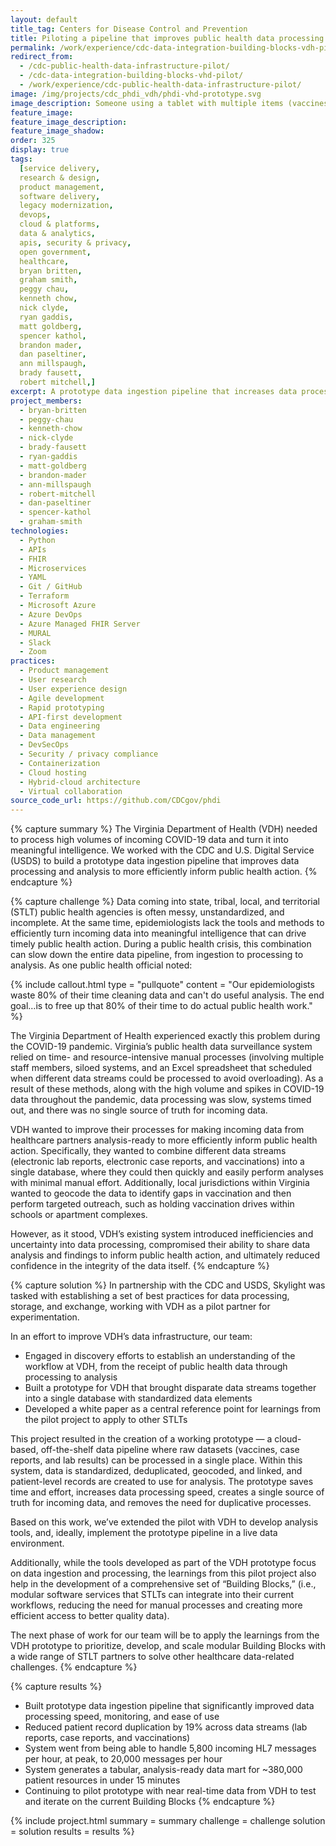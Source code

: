```yaml
---
layout: default
title_tag: Centers for Disease Control and Prevention
title: Piloting a pipeline that improves public health data processing and analysis
permalink: /work/experience/cdc-data-integration-building-blocks-vdh-pilot/
redirect_from:
  - /cdc-public-health-data-infrastructure-pilot/
  - /cdc-data-integration-building-blocks-vhd-pilot/
  - /work/experience/cdc-public-health-data-infrastructure-pilot/
image: /img/projects/cdc_phdi_vdh/phdi-vhd-prototype.svg
image_description: Someone using a tablet with multiple items (vaccines, labs, patient records) flying in from all sides and being dropped into a single screen view.
feature_image:
feature_image_description:
feature_image_shadow:
order: 325
display: true
tags:
  [service delivery,
  research & design,
  product management,
  software delivery,
  legacy modernization,
  devops,
  cloud & platforms,
  data & analytics,
  apis, security & privacy,
  open government,
  healthcare,
  bryan britten,
  graham smith,
  peggy chau,
  kenneth chow,
  nick clyde,
  ryan gaddis,
  matt goldberg,
  spencer kathol,
  brandon mader,
  dan paseltiner,
  ann millspaugh,
  brady fausett,
  robert mitchell,]
excerpt: A prototype data ingestion pipeline that increases data processing speed, automates manual processes, and enables public health agencies to better analyze data and share findings to drive timely public health action and decision-making.
project_members:
  - bryan-britten
  - peggy-chau
  - kenneth-chow
  - nick-clyde
  - brady-fausett
  - ryan-gaddis
  - matt-goldberg
  - brandon-mader
  - ann-millspaugh
  - robert-mitchell
  - dan-paseltiner
  - spencer-kathol
  - graham-smith
technologies:
  - Python
  - APIs
  - FHIR
  - Microservices
  - YAML
  - Git / GitHub
  - Terraform
  - Microsoft Azure
  - Azure DevOps
  - Azure Managed FHIR Server
  - MURAL
  - Slack
  - Zoom
practices:
  - Product management
  - User research
  - User experience design
  - Agile development
  - Rapid prototyping
  - API-first development
  - Data engineering
  - Data management
  - DevSecOps
  - Security / privacy compliance
  - Containerization
  - Cloud hosting
  - Hybrid-cloud architecture
  - Virtual collaboration
source_code_url: https://github.com/CDCgov/phdi
---
```


{% capture summary %}
The Virginia Department of Health (VDH) needed to process high volumes of incoming COVID-19 data and turn it into meaningful intelligence. We worked with the CDC and U.S. Digital Service (USDS) to build a prototype data ingestion pipeline that improves data processing and analysis to more efficiently inform public health action.
{% endcapture %}

{% capture challenge %}
Data coming into state, tribal, local, and territorial (STLT) public health agencies is often messy, unstandardized, and incomplete. At the same time, epidemiologists lack the tools and methods to efficiently turn incoming data into meaningful intelligence that can drive timely public health action. During a public health crisis, this combination can slow down the entire data pipeline, from ingestion to processing to analysis. As one public health official noted:

{% include callout.html
  type = "pullquote"
  content = "Our epidemiologists waste 80% of their time cleaning data and can't do useful analysis. The end goal…is to free up that 80% of their time to do actual public health work."
%}

The Virginia Department of Health experienced exactly this problem during the COVID-19 pandemic. Virginia’s public health data surveillance system relied on time- and resource-intensive manual processes (involving multiple staff members, siloed systems, and an Excel spreadsheet that scheduled when different data streams could be processed to avoid overloading). As a result of these methods, along with the high volume and spikes in COVID-19 data throughout the pandemic, data processing was slow, systems timed out, and there was no single source of truth for incoming data.

VDH wanted to improve their processes for making incoming data from healthcare partners analysis-ready to more efficiently inform public health action. Specifically, they wanted to combine different data streams (electronic lab reports, electronic case reports, and vaccinations) into a single database, where they could then quickly and easily perform analyses with minimal manual effort. Additionally, local jurisdictions within Virginia wanted to geocode the data to identify gaps in vaccination and then perform targeted outreach, such as holding vaccination drives within schools or apartment complexes.

However, as it stood, VDH’s existing system introduced inefficiencies and uncertainty into data processing, compromised their ability to share data analysis and findings to inform public health action, and ultimately reduced confidence in the integrity of the data itself.
{% endcapture %}

{% capture solution %}
In partnership with the CDC and USDS, Skylight was tasked with establishing a set of best practices for data processing, storage, and exchange, working with VDH as a pilot partner for experimentation.

In an effort to improve VDH’s data infrastructure, our team:

- Engaged in discovery efforts to establish an understanding of the workflow at VDH, from the receipt of public health data through processing to analysis
- Built a prototype for VDH that brought disparate data streams together into a single database with standardized data elements
- Developed a white paper as a central reference point for learnings from the pilot project to apply to other STLTs

This project resulted in the creation of a working prototype — a cloud-based, off-the-shelf data pipeline where raw datasets (vaccines, case reports, and lab results) can be processed in a single place. Within this system, data is standardized, deduplicated, geocoded, and linked, and patient-level records are created to use for analysis. The prototype saves time and effort, increases data processing speed, creates a single source of truth for incoming data, and removes the need for duplicative processes.

Based on this work, we’ve extended the pilot with VDH to develop analysis tools, and, ideally, implement the prototype pipeline in a live data environment.

Additionally, while the tools developed as part of the VDH prototype focus on data ingestion and processing, the learnings from this pilot project also help in the development of a comprehensive set of “Building Blocks,” (i.e., modular software services that STLTs can integrate into their current workflows, reducing the need for manual processes and creating more efficient access to better quality data).

The next phase of work for our team will be to apply the learnings from the VDH prototype to prioritize, develop, and scale modular Building Blocks with a wide range of STLT partners to solve other healthcare data-related challenges.
{% endcapture %}

{% capture results %}

- Built prototype data ingestion pipeline that significantly improved data processing speed, monitoring, and ease of use
- Reduced patient record duplication by 19% across data streams (lab reports, case reports, and vaccinations)
- System went from being able to handle 5,800 incoming HL7 messages per hour, at peak, to 20,000 messages per hour
- System generates a tabular, analysis-ready data mart for ~380,000 patient resources in under 15 minutes
- Continuing to pilot prototype with near real-time data from VDH to test and iterate on the current Building Blocks
  {% endcapture %}

{% include project.html
  summary = summary
  challenge = challenge
  solution = solution
  results = results
%}
